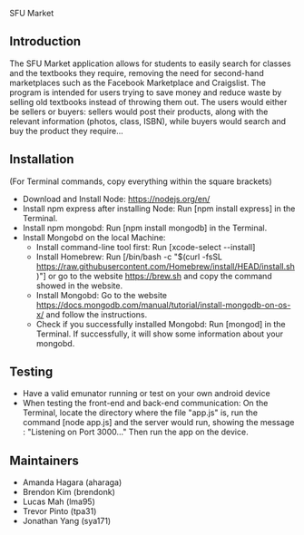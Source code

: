 SFU Market

Introduction
------------------------------------
The SFU Market application allows for students to easily search for classes and the textbooks they require, removing the need for second-hand marketplaces such as the Facebook Marketplace and Craigslist. The program is intended for users trying to save money and reduce waste by selling old textbooks instead of throwing them out. The users would either be sellers or buyers: sellers would post their products, along with the relevant information (photos, class, ISBN), while buyers would search and buy the product they require...

Installation 
------------------------------------
(For Terminal commands, copy everything within the square brackets)
- Download and Install Node: https://nodejs.org/en/ 
- Install npm express after installing Node: Run [npm install express] in the Terminal. 
- Install npm mongobd: Run [npm install mongodb] in the Terminal. 
- Install Mongobd on the local Machine: 
    - Install command-line tool first: Run [xcode-select --install]
    - Install Homebrew: Run [/bin/bash -c "$(curl -fsSL https://raw.githubusercontent.com/Homebrew/install/HEAD/install.sh)"]
        or go to the website https://brew.sh and copy the command showed in the website.
    - Install Mongobd: Go to the website https://docs.mongodb.com/manual/tutorial/install-mongodb-on-os-x/ and follow the instructions.
    - Check if you successfully installed Mongobd: Run [mongod] in the Terminal. If successfully, it will show some information 
        about your mongobd.

Testing
------------------------------------
- Have a valid emunator running or test on your own android device
- When testing the front-end and back-end communication: On the Terminal, locate the directory where the file "app.js" is, 
        run the command [node app.js] and the server would run, showing the message : "Listening on Port 3000..."
        Then run the app on the device. 


Maintainers
------------------------------------
- Amanda Hagara (aharaga)
- Brendon Kim (brendonk)
- Lucas Mah (lma95)
- Trevor Pinto (tpa31)
- Jonathan Yang (sya171)
 
